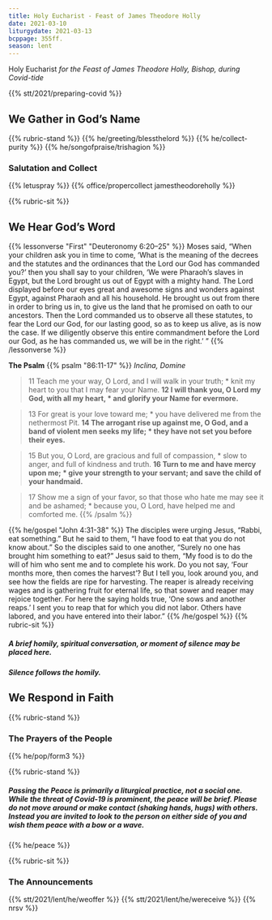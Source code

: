 ```yaml
---
title: Holy Eucharist - Feast of James Theodore Holly
date: 2021-03-10
liturgydate: 2021-03-13
bcppage: 355ff.
season: lent
---
```

Holy Eucharist
_for the Feast of James Theodore Holly, Bishop,
during Covid-tide_

{{% stt/2021/preparing-covid %}}

## We Gather in God’s Name
{{% rubric-stand %}}
{{% he/greeting/blessthelord %}}
{{% he/collect-purity %}}
{{% he/songofpraise/trishagion %}}
### Salutation and Collect
{{% letuspray %}}
{{% office/propercollect jamestheodoreholly %}}

{{% rubric-sit %}}
## We Hear God’s Word
{{% lessonverse "First" "Deuteronomy 6:20–25" %}}
Moses said, “When your children ask you in time to come, ‘What is the meaning of the decrees and the statutes and the ordinances that the Lord our God has commanded you?’ then you shall say to your children, ‘We were Pharaoh’s slaves in Egypt, but the Lord brought us out of Egypt with a mighty hand. The Lord displayed before our eyes great and awesome signs and wonders against Egypt, against Pharaoh and all his household. He brought us out from there in order to bring us in, to give us the land that he promised on oath to our ancestors. Then the Lord commanded us to observe all these statutes, to fear the Lord our God, for our lasting good, so as to keep us alive, as is now the case. If we diligently observe this entire commandment before the Lord our God, as he has commanded us, we will be in the right.’ ”
{{% /lessonverse %}}

**The Psalm**
{{% psalm "86:11-17" %}}
_Inclina, Domine_

> 11 Teach me your way, O Lord,
and I will walk in your truth; *
knit my heart to you that I may fear your Name.
> **12 I will thank you, O Lord my God, with all my heart, *
and glorify your Name for evermore.**

> 13 For great is your love toward me; *
you have delivered me from the nethermost Pit.
> **14 The arrogant rise up against me, O God,
and a band of violent men seeks my life; *
they have not set you before their eyes.**

> 15 But you, O Lord, are gracious and full of compassion, *
slow to anger, and full of kindness and truth.
> **16 Turn to me and have mercy upon me; *
give your strength to your servant;
and save the child of your handmaid.**

> 17 Show me a sign of your favor,
so that those who hate me may see it and be ashamed; *
because you, O Lord, have helped me and comforted me.
{{% /psalm %}}

{{% he/gospel "John 4:31-38" %}}
The disciples were urging Jesus, “Rabbi, eat something.” But he said to them, “I have food to eat that you do not know about.” So the disciples said to one another, “Surely no one has brought him something to eat?” Jesus said to them, “My food is to do the will of him who sent me and to complete his work. Do you not say, ‘Four months more, then comes the harvest’? But I tell you, look around you, and see how the fields are ripe for harvesting. The reaper is already receiving wages and is gathering fruit for eternal life, so that sower and reaper may rejoice together. For here the saying holds true, ‘One sows and another reaps.’ I sent you to reap that for which you did not labor. Others have labored, and you have entered into their labor.”
{{% /he/gospel %}}
{{% rubric-sit %}}
##### A brief homily, spiritual conversation, or moment of silence may be placed here.
##### Silence follows the homily.

## We Respond in Faith

{{% rubric-stand %}}

### The Prayers of the People
{{% he/pop/form3 %}}

{{% rubric-stand %}}

##### Passing the Peace is primarily a liturgical practice, not a social one. While the threat of Covid-19 is prominent, the peace will be brief. Please do not move around or make contact (shaking hands, hugs) with others. Instead you are invited to look to the person on either side of you and wish them peace with a bow or a wave.
{{% he/peace %}}

{{% rubric-sit %}}

### The Announcements
{{% stt/2021/lent/he/weoffer %}}
{{% stt/2021/lent/he/wereceive %}}
{{% nrsv %}}
